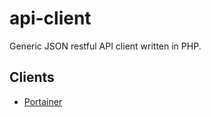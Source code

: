 # api-client

Generic JSON restful API client written in PHP.

## Clients

- [Portainer](https://github.com/mangati/portainer-php-api)
